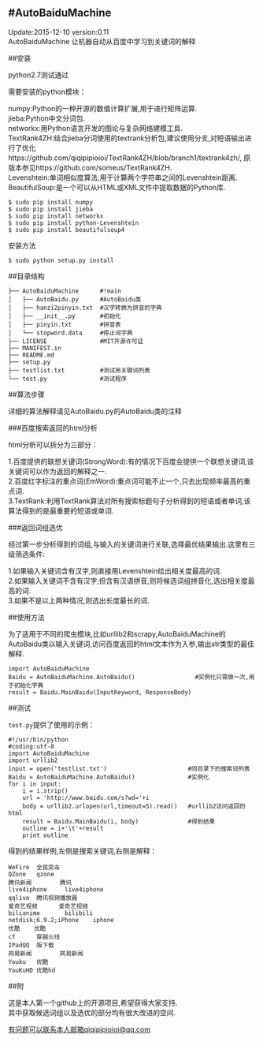 #AutoBaiduMachine
-----

Update:2015-12-10 version:0.11  
AutoBaiduMachine 让机器自动从百度中学习到关键词的解释

##安装

python2.7测试通过

需要安装的python模块：

numpy:Python的一种开源的数值计算扩展,用于进行矩阵运算.  
jieba:Python中文分词包.  
networkx:用Python语言开发的图论与复杂网络建模工具.  
TextRank4ZH:结合jieba分词使用的textrank分析包,建议使用分支,对短语输出进行了优化https://github.com/qiqipipioioi/TextRank4ZH/blob/branch1/textrank4zh/, 原版本参见https://github.com/someus/TextRank4ZH.  
Levenshtein:单词相似度算法,用于计算两个字符串之间的Levenshtein距离.  
BeautifulSoup:是一个可以从HTML或XML文件中提取数据的Python库.


```
$ sudo pip install numpy
$ sudo pip install jieba
$ sudo pip install networkx
$ sudo pip install python-Levenshtein
$ sudo pip install beautifulsoup4
```

安装方法

```
$ sudo python setup.py install
```
##目录结构

```
├── AutoBaiduMachine      #!main
│   ├── AutoBaidu.py      #AutoBaidu类
│   ├── hanzi2pinyin.txt  #汉字转换为拼音的字典
│   ├── __init__.py       #初始化
│   ├── pinyin.txt        #拼音表
│   └── stopword.data     #停止词字典
├── LICENSE               #MIT开源许可证
├── MANIFEST.in 
├── README.md 
├── setup.py 
├── testlist.txt          #测试用关键词列表
└── test.py               #测试程序
```

##算法步骤

详细的算法解释请见AutoBaidu.py的AutoBaidu类的注释

###百度搜索返回的html分析

html分析可以拆分为三部分：

1.百度提供的联想关键词(StrongWord):有的情况下百度会提供一个联想关键词,该关键词可以作为返回的解释之一.  
2.百度红字标注的重点词(EmWord):重点词可能不止一个,只去出现频率最高的重点词.  
3.TextRank:利用TextRank算法对所有搜索标题句子分析得到的短语或者单词,该算法得到的是最重要的短语或单词.

###返回词组选优

经过第一步分析得到的词组,与输入的关键词进行关联,选择最优结果输出.这里有三级筛选条件:

1.如果输入关键词含有汉字,则直接用Levenshtein给出相关度最高的词.  
2.如果输入关键词不含有汉字,但含有汉语拼音,则将候选词组拼音化,选出相关度最高的词.  
3.如果不是以上两种情况,则选出长度最长的词.

##使用方法

为了适用于不同的爬虫模块,比如urllib2和scrapy,AutoBaiduMachine的AutoBaidu类以输入关键词,访问百度返回的html文本作为入参,输出str类型的最佳解释.

```
import AutoBaiduMachine
Baidu = AutoBaiduMachine.AutoBaidu()                 #实例化只需做一次,用于初始化字典
result = Baidu.MainBaidu(InputKeyword, ResponseBody)
```

##测试

`test.py`提供了使用的示例：
```
#!/usr/bin/python
#coding:utf-8
import AutoBaiduMachine
import urllib2
input = open('testlist.txt')                       #同目录下的搜索词列表
Baidu = AutoBaiduMachine.AutoBaidu()               #实例化
for i in input:
    i = i.strip()
    url = 'http://www.baidu.com/s?wd='+i
    body = urllib2.urlopen(url,timeout=5).read()   #urllib2访问返回的html
    result = Baidu.MainBaidu(i, body)              #得到结果
    outline = i+'\t'+result
    print outline
```

得到的结果样例,左侧是搜索关键词,右侧是解释：

```
WeFire  全民突击
QZone   qzone
腾讯新闻        腾讯
live4iphone     live4iphone
qqlive  腾讯视频播放器
爱奇艺视频      爱奇艺视频
bilianime       bilibili
netdisk;6.9.2;iPhone    iphone
优酷    优酷
cf      穿越火线
IPadQQ  版下载
网易新闻        网易新闻
Youku   优酷
YouKuHD 优酷hd
```

##附

这是本人第一个github上的开源项目,希望获得大家支持.  
其中获取候选词组以及选优的部分均有很大改进的空间.

有问题可以联系本人邮箱qiqipipioioi@qq.com
